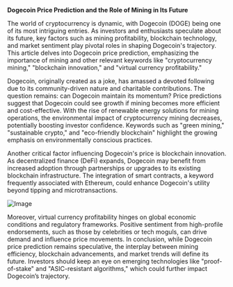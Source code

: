 **Dogecoin Price Prediction and the Role of Mining in Its Future**

The world of cryptocurrency is dynamic, with Dogecoin (DOGE) being one of its most intriguing entries. As investors and enthusiasts speculate about its future, key factors such as mining profitability, blockchain technology, and market sentiment play pivotal roles in shaping Dogecoin's trajectory. This article delves into Dogecoin price prediction, emphasizing the importance of mining and other relevant keywords like "cryptocurrency mining," "blockchain innovation," and "virtual currency profitability."

Dogecoin, originally created as a joke, has amassed a devoted following due to its community-driven nature and charitable contributions. The question remains: can Dogecoin maintain its momentum? Price predictions suggest that Dogecoin could see growth if mining becomes more efficient and cost-effective. With the rise of renewable energy solutions for mining operations, the environmental impact of cryptocurrency mining decreases, potentially boosting investor confidence. Keywords such as "green mining," "sustainable crypto," and "eco-friendly blockchain" highlight the growing emphasis on environmentally conscious practices.

Another critical factor influencing Dogecoin's price is blockchain innovation. As decentralized finance (DeFi) expands, Dogecoin may benefit from increased adoption through partnerships or upgrades to its existing blockchain infrastructure. The integration of smart contracts, a keyword frequently associated with Ethereum, could enhance Dogecoin's utility beyond tipping and microtransactions.

![Image](https://github.com/user-attachments/assets/31692037-0104-4703-abd1-696b6a7dd41b)

Moreover, virtual currency profitability hinges on global economic conditions and regulatory frameworks. Positive sentiment from high-profile endorsements, such as those by celebrities or tech moguls, can drive demand and influence price movements. In conclusion, while Dogecoin price prediction remains speculative, the interplay between mining efficiency, blockchain advancements, and market trends will define its future. Investors should keep an eye on emerging technologies like "proof-of-stake" and "ASIC-resistant algorithms," which could further impact Dogecoin’s trajectory.
